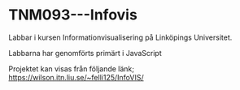 # TNM093---Infovis

Labbar i kursen Informationvisualisering på Linköpings Universitet.

Labbarna har genomförts primärt i JavaScript

Projektet kan visas från följande länk; https://wilson.itn.liu.se/~felli125/InfoVIS/
